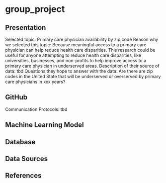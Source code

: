 # group_project

## Presentation
Selected topic: Primary care physician availability by zip code</n>
Reason why we selected this topic: Because meaningful access to a primary care physician can help reduce health care disparities. </n>This research could be useful for anyone attempting to reduce health care disparities, like universities, businesses, and non-profits to help improve access to a primary care physician in underserved areas. </n>
Description of their source of data: tbd</n>
Questions they hope to answer with the data: Are there are zip codes in the United State that will be underserved or overserved by primary care physicians in xxx years?</n>

## GitHub
Communication Protocols: tbd</n>

## Machine Learning Model

## Database

## Data Sources

## References

